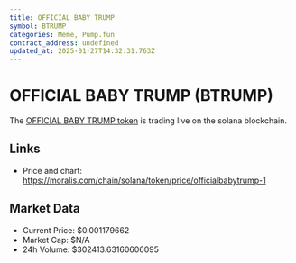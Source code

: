 ```yaml
---
title: OFFICIAL BABY TRUMP
symbol: BTRUMP
categories: Meme, Pump.fun
contract_address: undefined
updated_at: 2025-01-27T14:32:31.763Z
---
```


# OFFICIAL BABY TRUMP (BTRUMP)
The [OFFICIAL BABY TRUMP token](https://moralis.com/chain/solana/token/price/officialbabytrump-1) is trading live on the solana blockchain.

## Links
- Price and chart: https://moralis.com/chain/solana/token/price/officialbabytrump-1

## Market Data
- Current Price: $0.001179662
- Market Cap: $N/A
- 24h Volume: $302413.63160606095
